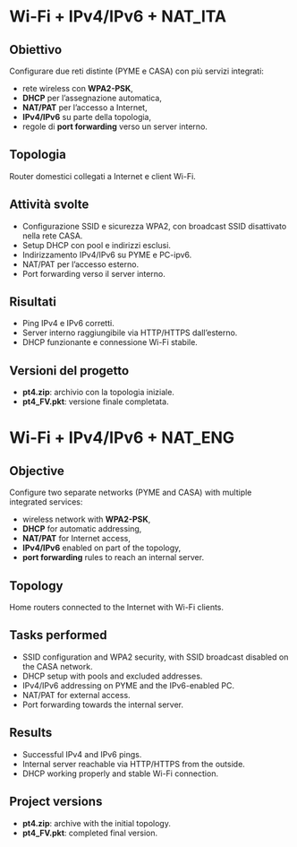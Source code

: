 
# Wi-Fi + IPv4/IPv6 + NAT_ITA

## Obiettivo
Configurare due reti distinte (PYME e CASA) con più servizi integrati:  
- rete wireless con **WPA2-PSK**,  
- **DHCP** per l’assegnazione automatica,  
- **NAT/PAT** per l’accesso a Internet,  
- **IPv4/IPv6** su parte della topologia,  
- regole di **port forwarding** verso un server interno.

## Topologia
Router domestici collegati a Internet e client Wi-Fi.  

## Attività svolte
- Configurazione SSID e sicurezza WPA2, con broadcast SSID disattivato nella rete CASA.  
- Setup DHCP con pool e indirizzi esclusi.  
- Indirizzamento IPv4/IPv6 su PYME e PC-ipv6.  
- NAT/PAT per l’accesso esterno.  
- Port forwarding verso il server interno.  

## Risultati
- Ping IPv4 e IPv6 corretti.  
- Server interno raggiungibile via HTTP/HTTPS dall’esterno.  
- DHCP funzionante e connessione Wi-Fi stabile.


## Versioni del progetto
- **pt4.zip**: archivio con la topologia iniziale.  
- **pt4_FV.pkt**: versione finale completata.


# Wi-Fi + IPv4/IPv6 + NAT_ENG

## Objective
Configure two separate networks (PYME and CASA) with multiple integrated services:  
- wireless network with **WPA2-PSK**,  
- **DHCP** for automatic addressing,  
- **NAT/PAT** for Internet access,  
- **IPv4/IPv6** enabled on part of the topology,  
- **port forwarding** rules to reach an internal server.  

## Topology
Home routers connected to the Internet with Wi-Fi clients.  

## Tasks performed
- SSID configuration and WPA2 security, with SSID broadcast disabled on the CASA network.  
- DHCP setup with pools and excluded addresses.  
- IPv4/IPv6 addressing on PYME and the IPv6-enabled PC.  
- NAT/PAT for external access.  
- Port forwarding towards the internal server.  

## Results
- Successful IPv4 and IPv6 pings.  
- Internal server reachable via HTTP/HTTPS from the outside.  
- DHCP working properly and stable Wi-Fi connection.  

## Project versions
- **pt4.zip**: archive with the initial topology.  
- **pt4_FV.pkt**: completed final version.
